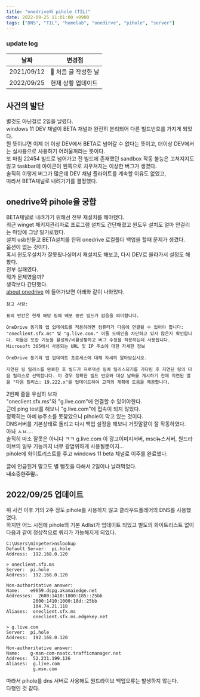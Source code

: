 ```yaml
---
title: "onedrive와 pihole (TIL)"
date: 2022-09-25 11:01:00 +0900
tags: ["DNS", "TIL", "homelab", "onedirve", "pihole", "server"]
---
```


### update log

| 날짜       | 변경점               |
| ---------- | -------------------- |
| 2021/09/12 | 🎺 처음 글 작성한 날 |
| 2022/09/25 | 현재 상황 업데이트   |

## 사건의 발단

별것도 아닌걸로 2일을 날렸다.  
windows 11 DEV 채널이 BETA 채널과 완전히 분리되어 다른 빌드번호를 가지게 되었다.  
뭔 뜻이냐면 이제 더 이상 DEV에서 BETA로 넘어갈 수 없다는 뜻이고, 더이상 DEV에서는 실사용으로 사용하기 어려울꺼라는 뜻이다.  
또 마침 22454 빌드로 넘어가고 전 빌드에 존재했던 sandbox 작동 불능은 고쳐지지도 않고 taskbar에 아이콘이 왼쪽으로 치우쳐지는 이상한 버그가 생겼다.  
솔직히 이렇게 버그가 많은데 DEV 채널 플라이트를 계속할 이유도 없었고,  
따라서 BETA채널로 내려가기를 결정했다.

## onedrive와 pihole을 궁합

BETA채널로 내려가기 위해선 전부 재설치를 해야했다.  
최근 winget 패키지관리자로 프로그램 설치도 간단해졌고 원도우 설치도 얼마 안걸리는 마당에 그냥 밀기로했다.  
설치 usb만들고 BETA설치를 한뒤 onedrive 로컬폴더 백업을 할때 문제가 생겼다.  
옵션이 없는 것이다.  
혹시 윈도우설치가 잘못됬나싶어서 재설치도 해보고, 다시 DEV로 올라가서 설정도 해봤다.  
전부 실패였다.  
뭐가 문제였을까?  
생각보다 간단했다.  
[about onedrive](https://support.microsoft.com/ko-kr/office/onedrive%eb%a6%b4%eb%a6%ac%ec%8a%a4-%ec%a0%95%eb%b3%b4-%ec%b0%b8%ec%a1%b0-845dcf18-f921-435e-bf28-4e24b95e5fc0?ui=ko-kr&rs=ko-kr&ad=kr)
에 들어가보면 아래와 같이 나와있다.

```
참고 사항:

표의 빈칸은 현재 해당 링에 배포 중인 빌드가 없음을 의미합니다.

OneDrive 동기화 앱 업데이트를 적용하려면 컴퓨터가 다음에 연결될 수 있어야 합니다: "oneclient.sfx.ms" 및 "g.live.com." 이들 도메인을 차단하고 있지 않은지 확인합니다. 이들은 또한 기능을 활성화/비활성홯하고 버그 수정을 적용하는데 사용됩니다. Microsoft 365에서 사용되는 URL 및 IP 주소에 대한 자세한 정보

OneDrive 동기화 앱 업데이트 프로세스에 대해 자세히 알아보십시오.

지연된 링 릴리스를 완료한 후 빌드가 프로덕션 링에 릴리스되기를 기다린 후 지연된 링의 다음 릴리스로 선택합니다. 이 경우 정확한 빌드 번호와 대상 날짜를 게시하기 전에 지연된 열을 "다음 릴리스: 19.222.x"을 업데이트하여 고객의 계획에 도움을 제공합니다.
```

2번째 줄을 유심히 보자  
"oneclient.sfx.ms"와 "g.live.com"에 연결할 수 있어야한다.  
근데 ping test를 해보니 "g.live.com"에 접속이 되지 않았다.  
정확히는 아예 ip주소를 못찾았으니 pihole이 막고 있는 것이다.  
DNS서버를 기본상태로 돌리고 다시 백업 설정을 해보니 거짓말같이 잘 작동하였다.  
아놔 ㅅㅂ....  
솔직히 마소 잘못은 아니다 ㅋㅋ g.live.com 이 광고이미지서버, msc뉴스서버, 원드라이브의 일부 기능까지 너무 광범위하게 사용될뿐이지...  
pihole에 화이트리스트를 주고 windows 11 beta 체널로 이주를 완료했다.

글에 언급된거 말고도 별 뻘짓을 다해서 2일이나 날려먹었다.  
~~내소중한주말..~~

## 2022/09/25 업데이트

위 사건 이후 거의 2주 정도 pihole를 사용하지 않고 클라우드플레어의 DNS를 사용했었다.  
하지만 어느 시점에 pihole의 기본 Adlist가 업데이트 되었고 별도의 화이트리스트 없이 다음과 같이 정상적으로 쿼리가 가능해지게 되었다.

```paintext
C:\Users\minpeter>nslookup
Default Server:  pi.hole
Address:  192.168.0.120

> oneclient.sfx.ms
Server:  pi.hole
Address:  192.168.0.120

Non-authoritative answer:
Name:    e9659.dspg.akamaiedge.net
Addresses:  2600:1410:1000:185::25bb
          2600:1410:1000:18d::25bb
          104.74.21.118
Aliases:  oneclient.sfx.ms
          oneclient.sfx.ms.edgekey.net

> g.live.com
Server:  pi.hole
Address:  192.168.0.120

Non-authoritative answer:
Name:    g-msn-com-nsatc.trafficmanager.net
Address:  52.231.199.126
Aliases:  g.live.com
          g.msn.com
```

따라서 pihole를 dns 서버로 사용해도 원드라이브 백업오류는 발생하지 않는다.  
다행인 것 같다.
